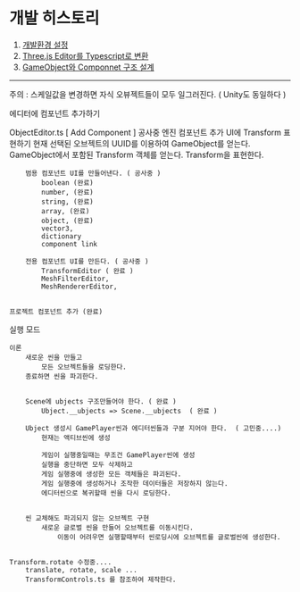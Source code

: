 # 개발 히스토리

001. [개발환경 설정](./histories/001.md)
002. [Three.js Editor를 Typescript로 변환](./histories/002.md)
003. [GameObject와 Componnet 구조 설계](./histories/003.md)

----------------------------------------

주의 :
    스케일값을 변경하면 자식 오뷰젝트들이 모두 일그러진다. ( Unity도 동일하다 )


에디터에 컴포넌트 추가하기

ObjectEditor.ts
    [ Add Component ] 공사중
    엔진 컴포넌트 추가
        UI에 Transform 표현하기
            현재 선택된 오브젝트의 UUID를 이용하여 GameObject를 얻는다.
            GameObject에서 포함된 Transform 객체를 얻는다.
            Transform을 표현한다.

        범용 컴포넌트 UI를 만들어낸다. ( 공사중 )
            boolean (완료)
            number, (완료)
            string, (완료)
            array, (완료)
            object, (완료)
            vector3,
            dictionary
            component link

        전용 컴포넌트 UI를 만든다. ( 공사중 )
            TransformEditor ( 완료 )
            MeshFilterEditor,
            MeshRendererEditor,


    프로젝트 컴포넌트 추가 (완료)

실행 모드

    이론
        새로운 씬을 만들고
            모든 오브젝트들을 로딩한다.
        종료하면 씬을 파괴한다.


        Scene에 ubjects 구조만들어야 한다. ( 완료 )
            Ubject.__ubjects => Scene.__ubjects  ( 완료 )

        Ubject 생성시 GamePlayer씬과 에디터씬들과 구분 지어야 한다.  ( 고민중....)
            현재는 액티브씬에 생성

            게임이 실행중일때는 무조건 GamePlayer씬에 생성
            실행을 중단하면 모두 삭제하고
            게임 실행중에 생성한 모든 객체들은 파괴된다.
            게임 실행중에 생성하거나 조작한 데이터들은 저장하지 않는다.
            에디터씬으로 복귀할때 씬을 다시 로딩한다.


        씬 교체해도 파괴되지 않는 오브젝트 구현
            새로운 글로벌 씬을 만들어 오브젝트를 이동시킨다.
                이동이 어려우면 실행할때부터 씬로딩시에 오브젝트를 글로벌씬에 생성한다.


    Transform.rotate 수정중....
        translate, rotate, scale ...
        TransformControls.ts 를 참조하여 제작한다.






